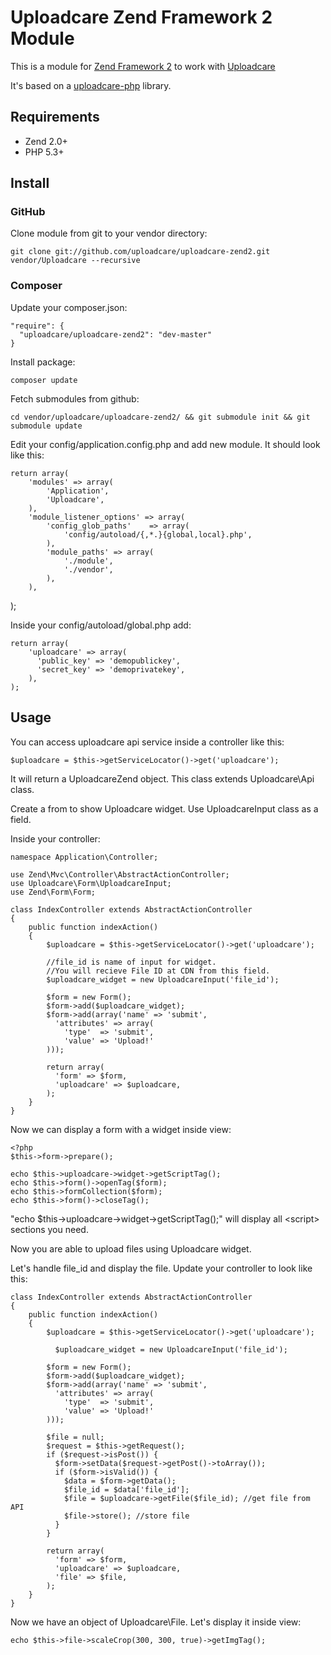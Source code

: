# Uploadcare Zend Framework 2 Module

This is a module for [Zend Framework 2][5] to work with [Uploadcare][1]

It's based on a [uploadcare-php][4] library.

## Requirements

- Zend 2.0+
- PHP 5.3+

## Install

### GitHub

Clone module from git to your vendor directory:

    git clone git://github.com/uploadcare/uploadcare-zend2.git vendor/Uploadcare --recursive
    
### Composer

Update your composer.json:

    "require": {
      "uploadcare/uploadcare-zend2": "dev-master"
    }   

Install package:

    composer update
    
Fetch submodules from github:
    
    cd vendor/uploadcare/uploadcare-zend2/ && git submodule init && git submodule update   
    
Edit your config/application.config.php and add new module. It should look like this:
    
    return array(
        'modules' => array(
            'Application',
            'Uploadcare',
        ),
        'module_listener_options' => array(
            'config_glob_paths'    => array(
                'config/autoload/{,*.}{global,local}.php',
            ),
            'module_paths' => array(
                './module',
                './vendor',
            ),
        ),  
);
    
Inside your config/autoload/global.php add:

    return array(
        'uploadcare' => array(
          'public_key' => 'demopublickey',
          'secret_key' => 'demoprivatekey',
        ),
    );

## Usage

You can access uploadcare api service inside a controller like this:

    $uploadcare = $this->getServiceLocator()->get('uploadcare');
    
It will return a UploadcareZend object. This class extends Uploadcare\Api class.

Create a from to show Uploadcare widget. Use UploadcareInput class as a field.

Inside your controller:

    namespace Application\Controller;
    
    use Zend\Mvc\Controller\AbstractActionController;
    use Uploadcare\Form\UploadcareInput;
    use Zend\Form\Form;

    class IndexController extends AbstractActionController
    {
        public function indexAction()
        {
            $uploadcare = $this->getServiceLocator()->get('uploadcare');
            
            //file_id is name of input for widget. 
            //You will recieve File ID at CDN from this field.
            $uploadcare_widget = new UploadcareInput('file_id');
            
            $form = new Form();
            $form->add($uploadcare_widget);
            $form->add(array('name' => 'submit',
              'attributes' => array(
                'type'  => 'submit',
                'value' => 'Upload!'
            )));
            
            return array(
              'form' => $form,
              'uploadcare' => $uploadcare,
            );
        }
    }
    
Now we can display a form with a widget inside view:

    <?php
    $this->form->prepare();
    
    echo $this->uploadcare->widget->getScriptTag();
    echo $this->form()->openTag($form);
    echo $this->formCollection($form);
    echo $this->form()->closeTag();
    
    
"echo $this->uploadcare->widget->getScriptTag();" will display all &lt;script&gt; sections you need.

Now you are able to upload files using Uploadcare widget.

Let's handle file_id and display the file. Update your controller to look like this:

    class IndexController extends AbstractActionController
    {
        public function indexAction()
        {
            $uploadcare = $this->getServiceLocator()->get('uploadcare');
  
              $uploadcare_widget = new UploadcareInput('file_id');
            
            $form = new Form();
            $form->add($uploadcare_widget);
            $form->add(array('name' => 'submit',
              'attributes' => array(
                'type'  => 'submit',
                'value' => 'Upload!'
            )));
        
            $file = null;
            $request = $this->getRequest();
            if ($request->isPost()) {
              $form->setData($request->getPost()->toArray());
              if ($form->isValid()) {
                $data = $form->getData();
                $file_id = $data['file_id'];
                $file = $uploadcare->getFile($file_id); //get file from API
                $file->store(); //store file
              }
            }
            
            return array(
              'form' => $form,
              'uploadcare' => $uploadcare,
              'file' => $file,
            );
        }
    }

Now we have an object of Uploadcare\File. Let's display it inside view:

    echo $this->file->scaleCrop(300, 300, true)->getImgTag();
 
[1]: http://uploadcare.com/
[2]: https://uploadcare.com/documentation/reference/basic/cdn.html
[3]: https://github.com/uploadcare/uploadcare-wordpress/downloads
[4]: https://github.com/uploadcare/uploadcare-php
[5]: http://framework.zend.com/